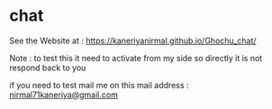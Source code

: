 # chat

See the Website at : https://kaneriyanirmal.github.io/Ghochu_chat/

Note : to test this it need to activate from my side so directly it is not respond back to you 

if you need to test mail me on this mail address : nirmal71kaneriya@gmail.com
